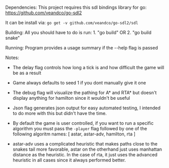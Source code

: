 Dependencies:
 This project requires this sdl bindings library for go:
 https://github.com/veandco/go-sdl2

 It can be install via:
 `go get -v github.com/veandco/go-sdl2/sdl`

Building:
  All you should have to do is run:
     1. "go build"
  OR 2. "go build snake"

Running:
  Program provides a usage summary if the --help flag is passed

Notes:
  - The delay flag controls how long a tick is and how difficult
    the game will be as a result

  - Game always defaults to seed 1 if you dont manually give it one

  - The debug flag will visualize the pathing for A* and RTA* but
    doesn't display anything for hamilton since it wouldn't be
    useful

  - Json flag generates json output for easy automated testing,
    I intended to do more with this but didn't have the time.

  - By default the game is user controlled, if you want to run
    a specific algorithm you must pass the `-player` flag
    followed by one of the following algoritm names:
    [ astar, astar-adv, hamilton, rta ]

  - astar-adv uses a complicated heuristic that makes paths close
    to the snakes tail more favorable, astar on the otherhand
    just uses manhattan distance as the heuristic. In the case of
    rta, it just uses the advanced heuristic in all cases since
    it always performed better.
